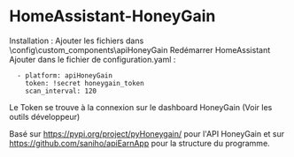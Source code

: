 # HomeAssistant-HoneyGain

Installation :
Ajouter les fichiers dans \config\custom_components\apiHoneyGain
Redémarrer HomeAssistant
Ajouter dans le fichier de configuration.yaml :
```
  - platform: apiHoneyGain
    token: !secret honeygain_token
    scan_interval: 120
```
Le Token se trouve à la connexion sur le dashboard HoneyGain (Voir les outils développeur)

Basé sur https://pypi.org/project/pyHoneygain/ pour l'API HoneyGain et sur https://github.com/saniho/apiEarnApp pour la structure du programme.
